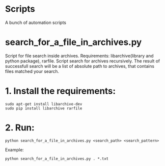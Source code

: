 # Scripts
A bunch of automation scripts

# search_for_a_file_in_archives.py
Script for file search inside archives. Requirements: libarchive(library and python package), rarfile. Script search for archives recursively. The result of successfull search will be a list of absolute path to archives, that contains files matched your search.

# 1. Install the requirements:
    sudo apt-get install libarchive-dev
    sudo pip install libarchive rarfile
# 2. Run:
    python search_for_a_file_in_archives.py <search_path> <search_pattern>
Example:

    python search_for_a_file_in_archives.py . *.txt
    
